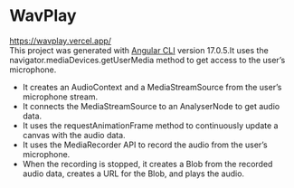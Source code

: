 # WavPlay
https://wavplay.vercel.app/
<br/>
This project was generated with [Angular CLI](https://github.com/angular/angular-cli) version 17.0.5.It uses the navigator.mediaDevices.getUserMedia method to get access to the user’s microphone.
<ul>
<li>
It creates an AudioContext and a MediaStreamSource from the user’s microphone stream.  
</li>
<li>
  It connects the MediaStreamSource to an AnalyserNode to get audio data.
</li>
<li>
  It uses the requestAnimationFrame method to continuously update a canvas with the audio data.
</li>
<li>
  It uses the MediaRecorder API to record the audio from the user’s microphone.
</li>
<li>
  When the recording is stopped, it creates a Blob from the recorded audio data, creates a URL for the Blob, and plays the audio.
</li>
</ul>
